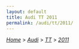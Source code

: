 ```yaml
---
layout: default
title: Audi TT 2011
permalink: /audi/tt/2011/
---
```

[*Home*](/) > [*Audi*](/audi/) > [*TT*](/audi/tt/) > [*2011*](/audi/tt/2011/)

